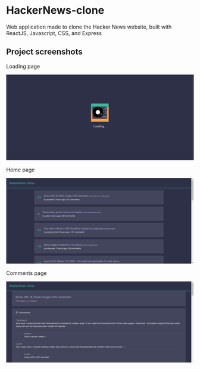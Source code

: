 # HackerNews-clone
Web application made to clone the Hacker News website, built with ReactJS, Javascript, CSS, and Express

## Project screenshots
Loading page

![](images/loading.PNG)

Home page

![](images/homepage.PNG)

Comments page

![](images/commentpage.PNG)
